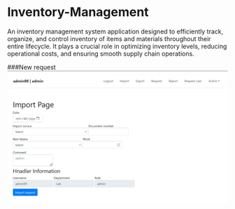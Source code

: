# Inventory-Management
An inventory management system application designed to efficiently track, organize, and control inventory of items and materials throughout their entire lifecycle. It plays a crucial role in optimizing inventory levels, reducing operational costs, and ensuring smooth supply chain operations.


###New request 
![Screenshot](import.png)
